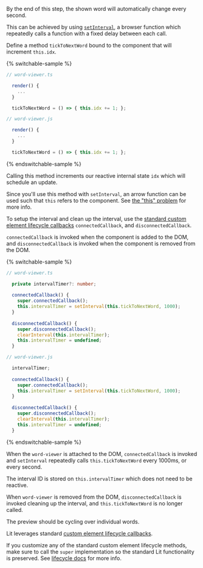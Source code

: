 By the end of this step, the shown word will automatically change every second.

This can be achieved by using
[`setInterval`](https://developer.mozilla.org/en-US/docs/Web/API/setInterval), a
browser function which repeatedly calls a function with a fixed delay between
each call.

Define a method `tickToNextWord` bound to the component that will increment
`this.idx`.

{% switchable-sample %}

```ts
// word-viewer.ts

  render() {
    ...
  }

  tickToNextWord = () => { this.idx += 1; };

```

```js
// word-viewer.js

  render() {
    ...
  }

  tickToNextWord = () => { this.idx += 1; };

```

{% endswitchable-sample %}

Calling this method increments our reactive internal state `idx` which will
schedule an update.

<litdev-aside type="info" no-header>

Since you'll use this method with `setInterval`, an arrow function can be used
such that `this` refers to the component. See [the "this"
problem](https://developer.mozilla.org/en-US/docs/Web/API/setInterval#the_this_problem)
for more info.

</litdev-aside>


To setup the interval and clean up the interval, use the [standard custom
element lifecycle
callbacks](/docs/components/lifecycle/#custom-element-lifecycle)
`connectedCallback`, and `disconnectedCallback`.

`connectedCallback` is invoked when the component is added to the DOM, and
`disconnectedCallback` is invoked when the component is removed from the DOM.

{% switchable-sample %}

```ts
// word-viewer.ts

  private intervalTimer?: number;
  
  connectedCallback() {
    super.connectedCallback();
    this.intervalTimer = setInterval(this.tickToNextWord, 1000);
  }
  
  disconnectedCallback() {
    super.disconnectedCallback();
    clearInterval(this.intervalTimer);
    this.intervalTimer = undefined;
  }

```

```js
// word-viewer.js

  intervalTimer;
  
  connectedCallback() {
    super.connectedCallback();
    this.intervalTimer = setInterval(this.tickToNextWord, 1000);
  }
  
  disconnectedCallback() {
    super.disconnectedCallback();
    clearInterval(this.intervalTimer);
    this.intervalTimer = undefined;
  }


```

{% endswitchable-sample %}

When the `word-viewer` is attached to the DOM, `connectedCallback` is invoked
and `setInterval` repeatedly calls `this.tickToNextWord` every 1000ms, or every
second.

The interval ID is stored on `this.intervalTimer` which does not need to be
reactive.

When `word-viewer` is removed from the DOM, `disconnectedCallback` is invoked
cleaning up the interval, and `this.tickToNextWord` is no longer called.

The preview should be cycling over individual words.

<litdev-aside type="info" no-header>

Lit leverages standard [custom element lifecycle
callbacks](https://developer.mozilla.org/en-US/docs/Web/Web_Components/Using_custom_elements#using_the_lifecycle_callbacks).

If you customize any of the standard custom element lifecycle methods, make sure
to call the `super` implementation so the standard Lit functionality is
preserved. See [lifecycle
docs](/docs/components/lifecycle/#custom-element-lifecycle) for more info.

</litdev-aside>
